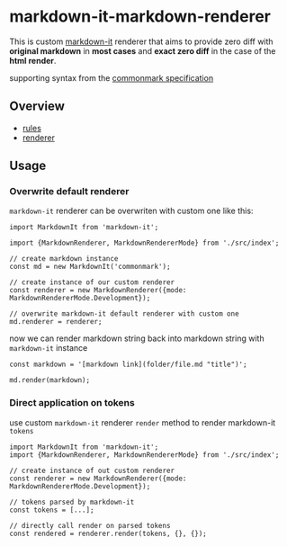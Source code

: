 # markdown-it-markdown-renderer

This is custom [markdown-it](https://github.com/markdown-it/markdown-it) renderer that aims to provide zero diff with **original markdown** in **most cases** and **exact zero diff** in the case of the **html render**.

supporting syntax from the [commonmark specification](https://spec.commonmark.org/)

## Overview

- [rules](src/rules/README.MD)
- [renderer](src/renderer/README.MD)

## Usage

### Overwrite default renderer

`markdown-it` renderer can be overwriten with custom one like this:

```
import MarkdownIt from 'markdown-it';

import {MarkdownRenderer, MarkdownRendererMode} from './src/index';

// create markdown instance
const md = new MarkdownIt('commonmark');

// create instance of our custom renderer
const renderer = new MarkdownRenderer({mode: MarkdownRendererMode.Development});

// overwrite markdown-it default renderer with custom one
md.renderer = renderer;
```

now we can render markdown string back into markdown string with `markdown-it` instance

```
const markdown = '[markdown link](folder/file.md "title")';

md.render(markdown);
```

### Direct application on tokens

use custom `markdown-it` renderer `render` method to render markdown-it `tokens`

```
import MarkdownIt from 'markdown-it';
import {MarkdownRenderer, MarkdownRendererMode} from './src/index';

// create instance of out custom renderer
const renderer = new MarkdownRenderer({mode: MarkdownRendererMode.Development});

// tokens parsed by markdown-it
const tokens = [...];

// directly call render on parsed tokens
const rendered = renderer.render(tokens, {}, {});
```
